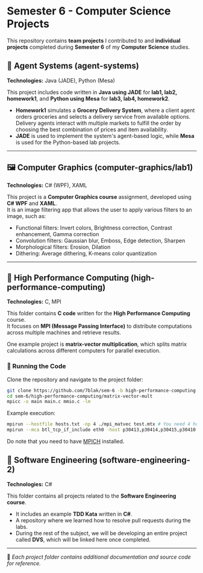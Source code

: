 # Semester 6 - Computer Science Projects

This repository contains **team projects** I contributed to and **individual projects** completed during **Semester 6** of my **Computer Science** studies.

## 🤖 Agent Systems (agent-systems)  
**Technologies:** Java (JADE), Python (Mesa)  

This project includes code written in **Java using JADE** for **lab1, lab2, homework1**, and **Python using Mesa** for **lab3, lab4, homework2**.  
- **Homework1** simulates a **Grocery Delivery System**, where a client agent orders groceries and selects a delivery service from available options. Delivery agents interact with multiple markets to fulfill the order by choosing the best combination of prices and item availability.
- **JADE** is used to implement the system's agent-based logic, while **Mesa** is used for the Python-based lab projects.

---

## 🖼️ Computer Graphics (computer-graphics/lab1)  
**Technologies:** C# (WPF), XAML  

This project is a **Computer Graphics course** assignment, developed using **C# WPF** and **XAML**.  
It is an image filtering app that allows the user to apply various filters to an image, such as:  
- Functional filters: Invert colors, Brightness correction, Contrast enhancement, Gamma correction  
- Convolution filters: Gaussian blur, Emboss, Edge detection, Sharpen  
- Morphological filters: Erosion, Dilation  
- Dithering: Average dithering, K-means color quantization  

---

## 🚀 High Performance Computing (high-performance-computing)  
**Technologies:** C, MPI  

This folder contains **C code** written for the **High Performance Computing** course.  
It focuses on **MPI (Message Passing Interface)** to distribute computations across multiple machines and retrieve results.  

One example project is **matrix-vector multiplication**, which splits matrix calculations across different computers for parallel execution.  

### 🔹 Running the Code  
Clone the repository and navigate to the project folder:  
```sh
git clone https://github.com/7blak/sem-6 -b high-performance-computing
cd sem-6/high-performance-computing/matrix-vector-mult
mpicc -o main main.c mmio.c -lm
```
Example execution:
```sh
mpirun --hostfile hosts.txt -np 4 ./mpi_matvec test.mtx # You need 4 hosts in a hosts.txt file
mpirun --mca btl_tcp_if_include eth0 -host p30413,p30414,p30415,p30410 -np 4 ./mpi_matvec bcsstk03.mtx # Example configuration using local PCs at our faculty
```
Do note that you need to have [MPICH](https://www.mpich.org/downloads/) installed.

## 🔧 Software Engineering (software-engineering-2)  
**Technologies:** C#  

This folder contains all projects related to the **Software Engineering course**.  
- It includes an example **TDD Kata** written in **C#**.  
- A repository where we learned how to resolve pull requests during the labs.  
- During the rest of the subject, we will be developing an entire project called **DVS**, which will be linked here once completed.

---

📌 *Each project folder contains additional documentation and source code for reference.*
